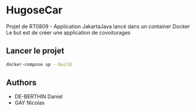 # HugoseCar

Projet de RT0809 - Application JakartaJava lancé dans un container Docker
Le but est de créer une application de covoiturages

## Lancer le projet
```bash
docker-compose up --build
```

## Authors
- DE-BERTHIN Daniel
- GAY Nicolas

